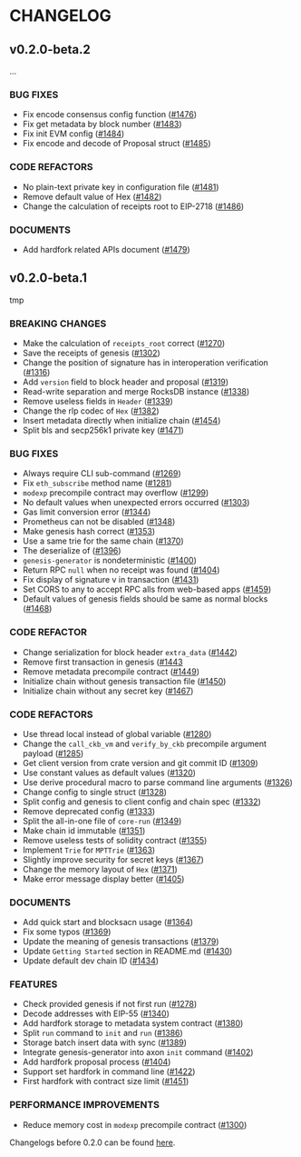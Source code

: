 # CHANGELOG

## v0.2.0-beta.2

<!--
    Add a summary for the release here.

    If you don't change this message, or if this file is empty, the release
    will not be created. -->
...

### BUG FIXES

- Fix encode consensus config function
  ([\#1476](https://github.com/axonweb3/axon/pull/1476))
- Fix get metadata by block number
  ([\#1483](https://github.com/axonweb3/axon/pull/1483))
- Fix init EVM config ([\#1484](https://github.com/axonweb3/axon/pull/1484))
- Fix encode and decode of Proposal struct
  ([\#1485](https://github.com/axonweb3/axon/pull/1485))

### CODE REFACTORS

- No plain-text private key in configuration file
  ([\#1481](https://github.com/axonweb3/axon/pull/1481))
- Remove default value of Hex
  ([\#1482](https://github.com/axonweb3/axon/pull/1482))
- Change the calculation of receipts root to EIP-2718
  ([\#1486](https://github.com/axonweb3/axon/pull/1486))

### DOCUMENTS

- Add hardfork related APIs document
  ([\#1479](https://github.com/axonweb3/axon/pull/1479))

## v0.2.0-beta.1

<!--
    Add a summary for the release here.

    If you don't change this message, or if this file is empty, the release
    will not be created. -->
tmp

### BREAKING CHANGES

- Make the calculation of `receipts_root` correct
  ([\#1270](https://github.com/axonweb3/axon/pull/1270))
- Save the receipts of genesis
  ([\#1302](https://github.com/axonweb3/axon/pull/1302))
- Change the position of signature has in interoperation verification
  ([\#1316](https://github.com/axonweb3/axon/pull/1316))
- Add `version` field to block header and proposal
  ([\#1319](https://github.com/axonweb3/axon/pull/1319))
- Read-write separation and merge RocksDB instance
  ([\#1338](https://github.com/axonweb3/axon/pull/1338))
- Remove useless fields in `Header`
  ([\#1339](https://github.com/axonweb3/axon/pull/1339))
- Change the rlp codec of `Hex` ([\#1382](https://github.com/axonweb3/axon/pull/1382))
- Insert metadata directly when initialize chain
  ([\#1454](https://github.com/axonweb3/axon/pull/1454))
- Split bls and secp256k1 private key
  ([\#1471](https://github.com/axonweb3/axon/pull/1471))

### BUG FIXES

- Always require CLI sub-command
  ([\#1269](https://github.com/axonweb3/axon/pull/1269))
- Fix `eth_subscribe` method name ([\#1281](https://github.com/axonweb3/axon/pull/1281))
- `modexp` precompile contract may overflow
  ([\#1299](https://github.com/axonweb3/axon/pull/1299))
- No default values when unexpected errors occurred
  ([\#1303](https://github.com/axonweb3/axon/pull/1303))
- Gas limit conversion error
  ([\#1344](https://github.com/axonweb3/axon/pull/1344))
- Prometheus can not be disabled
  ([\#1348](https://github.com/axonweb3/axon/pull/1348))
- Make genesis hash correct
  ([\#1353](https://github.com/axonweb3/axon/pull/1353))
- Use a same trie for the same chain
  ([\#1370](https://github.com/axonweb3/axon/pull/1370))
- The  deserialize of  ([\#1396](https://github.com/axonweb3/axon/pull/1396))
- `genesis-generator` is nondeterministic ([\#1400](https://github.com/axonweb3/axon/pull/1400))
- Return RPC `null` when no receipt was found
  ([\#1404](https://github.com/axonweb3/axon/pull/1404))
- Fix display of signature v in transaction
  ([\#1431](https://github.com/axonweb3/axon/pull/1431))
- Set CORS to any to accept RPC alls from web-based apps
  ([\#1459](https://github.com/axonweb3/axon/pull/1459))
- Default values of genesis fields should be same as normal blocks
  ([\#1468](https://github.com/axonweb3/axon/pull/1468))

### CODE REFACTOR

- Change serialization for block header `extra_data`
  ([\#1442](https://github.com/axonweb3/axon/pull/1442))
- Remove first transaction in genesis
  ([\#1443](https://github.com/axonweb3/axon/pull/1443)
- Remove metadata precompile contract
  ([\#1449](https://github.com/axonweb3/axon/pull/1449))
- Initialize chain without genesis transaction file
  ([\#1450](https://github.com/axonweb3/axon/pull/1450))
- Initialize chain without any secret key
  ([\#1467](https://github.com/axonweb3/axon/pull/1467))

### CODE REFACTORS

- Use thread local instead of global variable
  ([\#1280](https://github.com/axonweb3/axon/pull/1280))
- Change the `call_ckb_vm` and `verify_by_ckb` precompile argument payload
  ([\#1285](https://github.com/axonweb3/axon/pull/1285))
- Get client version from crate version and git commit ID
  ([\#1309](https://github.com/axonweb3/axon/pull/1309))
- Use constant values as default values
  ([\#1320](https://github.com/axonweb3/axon/pull/1320))
- Use derive procedural macro to parse command line arguments
  ([\#1326](https://github.com/axonweb3/axon/pull/1326))
- Change config to single struct
  ([\#1328](https://github.com/axonweb3/axon/pull/1328))
- Split config and genesis to client config and chain spec
  ([\#1332](https://github.com/axonweb3/axon/pull/1332))
- Remove deprecated config ([\#1333](https://github.com/axonweb3/axon/pull/1333))
- Split the all-in-one file of `core-run`
  ([\#1349](https://github.com/axonweb3/axon/pull/1349))
- Make chain id immutable ([\#1351](https://github.com/axonweb3/axon/pull/1351))
- Remove useless tests of solidity contract
  ([\#1355](https://github.com/axonweb3/axon/pull/1355))
- Implement `Trie` for `MPTTrie` ([\#1363](https://github.com/axonweb3/axon/pull/1363))
- Slightly improve security for secret keys
  ([\#1367](https://github.com/axonweb3/axon/pull/1367))
- Change the memory layout of `Hex`
  ([\#1371](https://github.com/axonweb3/axon/pull/1371))
- Make error message display better
  ([\#1405](https://github.com/axonweb3/axon/pull/1405))

### DOCUMENTS

- Add quick start and blocksacn usage
  ([\#1364](https://github.com/axonweb3/axon/pull/1364))
- Fix some typos ([\#1369](https://github.com/axonweb3/axon/pull/1369))
- Update the meaning of genesis transactions
  ([\#1379](https://github.com/axonweb3/axon/pull/1379))
- Update `Getting Started` section in README.md
  ([\#1430](https://github.com/axonweb3/axon/pull/1430))
- Update default dev chain ID
  ([\#1434](https://github.com/axonweb3/axon/pull/1434))

### FEATURES

- Check provided genesis if not first run
  ([\#1278](https://github.com/axonweb3/axon/pull/1278))
- Decode addresses with EIP-55
  ([\#1340](https://github.com/axonweb3/axon/pull/1340))
- Add hardfork storage to metadata system contract
  ([\#1380](https://github.com/axonweb3/axon/pull/1380))
- Split `run` command to `init` and `run`
  ([\#1386](https://github.com/axonweb3/axon/pull/1386))
- Storage batch insert data with sync
  ([\#1389](https://github.com/axonweb3/axon/pull/1389))
- Integrate genesis-generator into axon `init` command
  ([\#1402](https://github.com/axonweb3/axon/pull/1402))
- Add hardfork proposal process
  ([\#1404](https://github.com/axonweb3/axon/pull/1404))
- Support set hardfork in command line
  ([\#1422](https://github.com/axonweb3/axon/pull/1422))
- First hardfork with contract size limit
  ([\#1451](https://github.com/axonweb3/axon/pull/1451))

### PERFORMANCE IMPROVEMENTS

- Reduce memory cost in `modexp` precompile contract
  ([\#1300](https://github.com/axonweb3/axon/pull/1300))

Changelogs before 0.2.0 can be found [here](./CHANGELOG_OLD.md).

